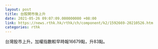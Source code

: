 ```yaml
---
layout: post
title: 台股開市後上升
date: 2021-05-26 09:07:09.000000000 +08:00
link: https://news.rthk.hk/rthk/ch/component/k2/1592669-20210526.htm
categories: rthk
---
```


台灣股市上升。加權指數較早時報16679點，升83點。
